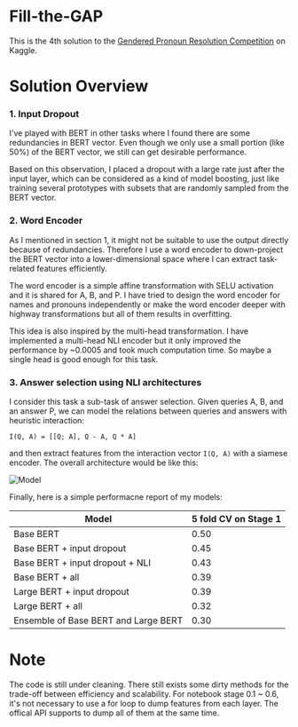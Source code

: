 # Fill-the-GAP

This is the 4th solution to the [Gendered Pronoun Resolution Competition](https://www.kaggle.com/c/gendered-pronoun-resolution) on Kaggle.

# Solution Overview

### 1. Input Dropout

I've played with BERT in other tasks where I found there are some redundancies in BERT vector. Even though we only use a small portion (like 50%) of the BERT vector, we still can get desirable performance.

Based on this observation, I placed a dropout with a large rate just after the input layer, which can be considered as a kind of model boosting, just like training several prototypes with subsets that are randomly sampled from the BERT vector.

### 2. Word Encoder

As I mentioned in section 1, it might not be suitable to use the output directly because of redundancies. Therefore I use a word encoder to down-project the BERT vector into a lower-dimensional space where I can extract task-related features efficiently. 

The word encoder is a simple affine transformation with SELU activation and it is shared for A, B, and P. I have tried to design the word encoder for names and pronouns independently or make the word encoder deeper with highway transformations but all of them results in overfitting.

This idea is also inspired by the multi-head transformation. I have implemented a multi-head NLI encoder but it only improved the performance by ~0.0005 and took much computation time. So maybe a single head is good enough for this task.

### 3. Answer selection using NLI architectures

I consider this task a sub-task of answer selection. Given queries A, B, and an answer P, we can model the relations between queries and answers with heuristic interaction:

```
I(Q, A) = [[Q; A], Q - A, Q * A]
```
and then extract features from the interaction vector `I(Q, A)`  with a siamese encoder. The overall architecture would be like this:

![Model](https://i.imgur.com/WGJ9OPK.png)

Finally, here is a simple performacne report of my models:

| Model | 5 fold CV on Stage 1|
| -------- | -------- |
| Base BERT | 0.50    |
| Base BERT + input dropout | 0.45 |
| Base BERT + input dropout + NLI | 0.43 |
| Base BERT + all | 0.39 |
| Large BERT + input dropout | 0.39 |
| Large BERT + all | 0.32 |
| Ensemble of Base BERT and Large BERT | 0.30 |

# Note

The code is still under cleaning. There still exists some dirty methods for the trade-off between efficiency and scalability. For notebook stage 0.1 ~ 0.6, it's not necessary to use a for loop to dump features from each layer. The offical API supports to dump all of them at the same time.
